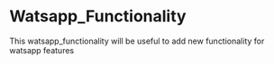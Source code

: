 # Watsapp_Functionality
This watsapp_functionality will be useful to add new functionality for watsapp features

